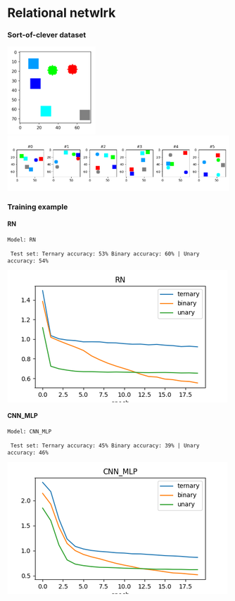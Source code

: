 # Relational netwlrk 

### Sort-of-clever dataset

<img src='images/example.png' width='200px' />
<img src='images/example2.png' width='800px' />

### Training example

#### RN
```
Model: RN

 Test set: Ternary accuracy: 53% Binary accuracy: 60% | Unary accuracy: 54%
```
<img src='loss_RN.png' width='500px' />

#### CNN_MLP
```
Model: CNN_MLP

 Test set: Ternary accuracy: 45% Binary accuracy: 39% | Unary accuracy: 46%
```
<img src='loss_CNN_MLP.png' width='500px' />